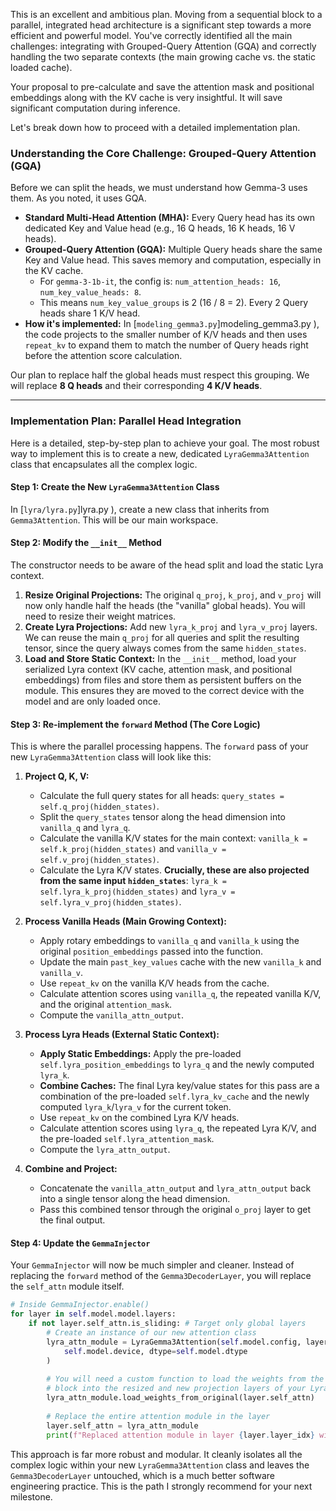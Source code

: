 This is an excellent and ambitious plan. Moving from a sequential block to a parallel, integrated head architecture is a significant step towards a more efficient and powerful model. You've correctly identified all the main challenges: integrating with Grouped-Query Attention (GQA) and correctly handling the two separate contexts (the main growing cache vs. the static loaded cache).

Your proposal to pre-calculate and save the attention mask and positional embeddings along with the KV cache is very insightful. It will save significant computation during inference.

Let's break down how to proceed with a detailed implementation plan.

### Understanding the Core Challenge: Grouped-Query Attention (GQA)

Before we can split the heads, we must understand how Gemma-3 uses them. As you noted, it uses GQA.

*   **Standard Multi-Head Attention (MHA):** Every Query head has its own dedicated Key and Value head (e.g., 16 Q heads, 16 K heads, 16 V heads).
*   **Grouped-Query Attention (GQA):** Multiple Query heads share the same Key and Value head. This saves memory and computation, especially in the KV cache.
    *   For `gemma-3-1b-it`, the config is: `num_attention_heads: 16`, `num_key_value_heads: 8`.
    *   This means `num_key_value_groups` is 2 (16 / 8 = 2). Every 2 Query heads share 1 K/V head.
*   **How it's implemented:** In [`modeling_gemma3.py`]modeling_gemma3.py ), the code projects to the smaller number of K/V heads and then uses `repeat_kv` to expand them to match the number of Query heads right before the attention score calculation.

Our plan to replace half the global heads must respect this grouping. We will replace **8 Q heads** and their corresponding **4 K/V heads**.

---

### Implementation Plan: Parallel Head Integration

Here is a detailed, step-by-step plan to achieve your goal. The most robust way to implement this is to create a new, dedicated `LyraGemma3Attention` class that encapsulates all the complex logic.

#### Step 1: Create the New `LyraGemma3Attention` Class

In [`lyra/lyra.py`]lyra.py ), create a new class that inherits from `Gemma3Attention`. This will be our main workspace.

#### Step 2: Modify the `__init__` Method

The constructor needs to be aware of the head split and load the static Lyra context.

1.  **Resize Original Projections:** The original `q_proj`, `k_proj`, and `v_proj` will now only handle half the heads (the "vanilla" global heads). You will need to resize their weight matrices.
2.  **Create Lyra Projections:** Add new `lyra_k_proj` and `lyra_v_proj` layers. We can reuse the main `q_proj` for all queries and split the resulting tensor, since the query always comes from the same `hidden_states`.
3.  **Load and Store Static Context:** In the `__init__` method, load your serialized Lyra context (KV cache, attention mask, and positional embeddings) from files and store them as persistent buffers on the module. This ensures they are moved to the correct device with the model and are only loaded once.

#### Step 3: Re-implement the `forward` Method (The Core Logic)

This is where the parallel processing happens. The `forward` pass of your new `LyraGemma3Attention` class will look like this:

1.  **Project Q, K, V:**
    *   Calculate the full query states for all heads: `query_states = self.q_proj(hidden_states)`.
    *   Split the `query_states` tensor along the head dimension into `vanilla_q` and `lyra_q`.
    *   Calculate the vanilla K/V states for the main context: `vanilla_k = self.k_proj(hidden_states)` and `vanilla_v = self.v_proj(hidden_states)`.
    *   Calculate the Lyra K/V states. **Crucially, these are also projected from the same input `hidden_states`**: `lyra_k = self.lyra_k_proj(hidden_states)` and `lyra_v = self.lyra_v_proj(hidden_states)`.

2.  **Process Vanilla Heads (Main Growing Context):**
    *   Apply rotary embeddings to `vanilla_q` and `vanilla_k` using the original `position_embeddings` passed into the function.
    *   Update the main `past_key_values` cache with the new `vanilla_k` and `vanilla_v`.
    *   Use `repeat_kv` on the vanilla K/V heads from the cache.
    *   Calculate attention scores using `vanilla_q`, the repeated vanilla K/V, and the original `attention_mask`.
    *   Compute the `vanilla_attn_output`.

3.  **Process Lyra Heads (External Static Context):**
    *   **Apply Static Embeddings:** Apply the pre-loaded `self.lyra_position_embeddings` to `lyra_q` and the newly computed `lyra_k`.
    *   **Combine Caches:** The final Lyra key/value states for this pass are a combination of the pre-loaded `self.lyra_kv_cache` and the newly computed `lyra_k`/`lyra_v` for the current token.
    *   Use `repeat_kv` on the combined Lyra K/V heads.
    *   Calculate attention scores using `lyra_q`, the repeated Lyra K/V, and the pre-loaded `self.lyra_attention_mask`.
    *   Compute the `lyra_attn_output`.

4.  **Combine and Project:**
    *   Concatenate the `vanilla_attn_output` and `lyra_attn_output` back into a single tensor along the head dimension.
    *   Pass this combined tensor through the original `o_proj` layer to get the final output.

#### Step 4: Update the `GemmaInjector`

Your `GemmaInjector` will now be much simpler and cleaner. Instead of replacing the `forward` method of the `Gemma3DecoderLayer`, you will replace the `self_attn` module itself.

```python
# Inside GemmaInjector.enable()
for layer in self.model.model.layers:
    if not layer.self_attn.is_sliding: # Target only global layers
        # Create an instance of our new attention class
        lyra_attn_module = LyraGemma3Attention(self.model.config, layer.layer_idx).to(
            self.model.device, dtype=self.model.dtype
        )
        
        # You will need a custom function to load the weights from the original
        # block into the resized and new projection layers of your Lyra module.
        lyra_attn_module.load_weights_from_original(layer.self_attn)
        
        # Replace the entire attention module in the layer
        layer.self_attn = lyra_attn_module
        print(f"Replaced attention module in layer {layer.layer_idx} with LyraGemma3Attention.")
```

This approach is far more robust and modular. It cleanly isolates all the complex logic within your new `LyraGemma3Attention` class and leaves the `Gemma3DecoderLayer` untouched, which is a much better software engineering practice. This is the path I strongly recommend for your next milestone.